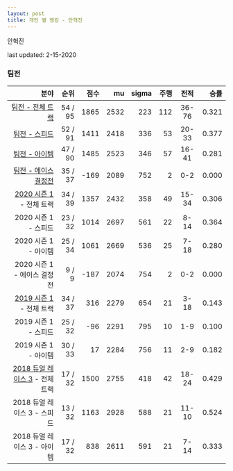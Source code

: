 ```yaml
---
layout: post
title: 개인 별 랭킹 - 안혁진
---
```


안혁진

last updated: 2-15-2020


### 팀전

| 분야 | 순위 | 점수 | mu | sigma | 주행 | 전적 | 승률 |
|---:|---:|---:|---:|---:|---:|:---:|---:|
| [팀전 - 전체 트랙](../team-full) | 54 / 95 | 1865 | 2532 | 223 | 112 | 36-76 | 0.321 |
| [팀전 - 스피드](../team-speed) | 52 / 91 | 1411 | 2418 | 336 | 53 | 20-33 | 0.377 |
| [팀전 - 아이템](../team-item) | 47 / 90 | 1485 | 2523 | 346 | 57 | 16-41 | 0.281 |
| [팀전 - 에이스 결정전](../team-ace) | 35 / 37 | -169 | 2089 | 752 | 2 | 0-2 | 0.000 |
| [2020 시즌 1](../teams-t2020_1) - 전체 트랙 | 34 / 39 | 1357 | 2432 | 358 | 49 | 15-34 | 0.306 |
| 2020 시즌 1 - 스피드 | 23 / 32 | 1014 | 2697 | 561 | 22 | 8-14 | 0.364 |
| 2020 시즌 1 - 아이템 | 25 / 34 | 1061 | 2669 | 536 | 25 | 7-18 | 0.280 |
| 2020 시즌 1 - 에이스 결정전 | 9 / 9 | -187 | 2074 | 754 | 2 | 0-2 | 0.000 |
| [2019 시즌 1](../teams-t2019_1) - 전체 트랙 | 34 / 37 | 316 | 2279 | 654 | 21 | 3-18 | 0.143 |
| 2019 시즌 1 - 스피드 | 25 / 32 | -96 | 2291 | 795 | 10 | 1-9 | 0.100 |
| 2019 시즌 1 - 아이템 | 30 / 33 | 17 | 2284 | 756 | 11 | 2-9 | 0.182 |
| [2018 듀얼 레이스 3](../teams-t2018_1) - 전체 트랙 | 17 / 32 | 1500 | 2755 | 418 | 42 | 18-24 | 0.429 |
| 2018 듀얼 레이스 3 - 스피드 | 13 / 32 | 1163 | 2928 | 588 | 21 | 11-10 | 0.524 |
| 2018 듀얼 레이스 3 - 아이템 | 17 / 32 | 838 | 2611 | 591 | 21 | 7-14 | 0.333 |
